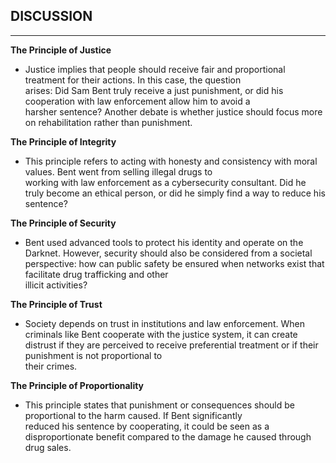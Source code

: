 ## DISCUSSION

--- 
**The Principle of Justice**
- Justice implies that people should receive fair and proportional treatment for their actions. In this case, the question  
arises: Did Sam Bent truly receive a just punishment, or did his cooperation with law enforcement allow him to avoid a  
harsher sentence? Another debate is whether justice should focus more on rehabilitation rather than punishment.

**The Principle of Integrity**
- This principle refers to acting with honesty and consistency with moral values. Bent went from selling illegal drugs to  
working with law enforcement as a cybersecurity consultant. Did he truly become an ethical person, or did he simply find a
way to reduce his sentence?

**The Principle of Security**
- Bent used advanced tools to protect his identity and operate on the Darknet. However, security should also be considered from 
a societal perspective: how can public safety be ensured when networks exist that facilitate drug trafficking and other  
illicit activities?

**The Principle of Trust**
- Society depends on trust in institutions and law enforcement. When criminals like Bent cooperate with the justice system, it
can create distrust if they are perceived to receive preferential treatment or if their punishment is not proportional to  
their crimes. 

**The Principle of Proportionality**
- This principle states that punishment or consequences should be proportional to the harm caused. If Bent significantly  
reduced his sentence by cooperating, it could be seen as a disproportionate benefit compared to the damage he caused through 
drug sales.
